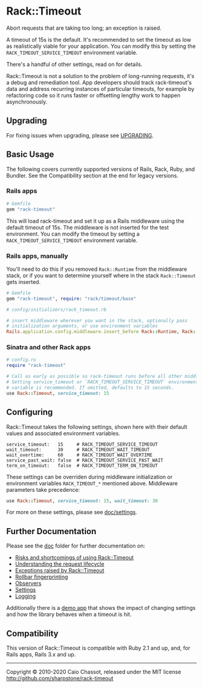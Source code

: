 Rack::Timeout
=============

Abort requests that are taking too long; an exception is raised.

A timeout of 15s is the default. It's recommended to set the timeout as
low as realistically viable for your application. You can modify this by
setting the `RACK_TIMEOUT_SERVICE_TIMEOUT` environment variable.

There's a handful of other settings, read on for details.

Rack::Timeout is not a solution to the problem of long-running requests,
it's a debug and remediation tool. App developers should track
rack-timeout's data and address recurring instances of particular
timeouts, for example by refactoring code so it runs faster or
offsetting lengthy work to happen asynchronously.

Upgrading
---------

For fixing issues when upgrading, please see [UPGRADING](UPGRADING.md).

Basic Usage
-----------

The following covers currently supported versions of Rails, Rack, Ruby,
and Bundler. See the Compatibility section at the end for legacy
versions.

### Rails apps

```ruby
# Gemfile
gem "rack-timeout"
```

This will load rack-timeout and set it up as a Rails middleware using
the default timeout of 15s. The middleware is not inserted for the test
environment. You can modify the timeout by setting a
`RACK_TIMEOUT_SERVICE_TIMEOUT` environment variable.

### Rails apps, manually

You'll need to do this if you removed `Rack::Runtime` from the
middleware stack, or if you want to determine yourself where in the
stack `Rack::Timeout` gets inserted.

```ruby
# Gemfile
gem "rack-timeout", require: "rack/timeout/base"
```

```ruby
# config/initializers/rack_timeout.rb

# insert middleware wherever you want in the stack, optionally pass
# initialization arguments, or use environment variables
Rails.application.config.middleware.insert_before Rack::Runtime, Rack::Timeout, service_timeout: 15
```

### Sinatra and other Rack apps

```ruby
# config.ru
require "rack-timeout"

# Call as early as possible so rack-timeout runs before all other middleware.
# Setting service_timeout or `RACK_TIMEOUT_SERVICE_TIMEOUT` environment
# variable is recommended. If omitted, defaults to 15 seconds.
use Rack::Timeout, service_timeout: 15
```

Configuring
-----------

Rack::Timeout takes the following settings, shown here with their
default values and associated environment variables.

```
service_timeout:   15     # RACK_TIMEOUT_SERVICE_TIMEOUT
wait_timeout:      30     # RACK_TIMEOUT_WAIT_TIMEOUT
wait_overtime:     60     # RACK_TIMEOUT_WAIT_OVERTIME
service_past_wait: false  # RACK_TIMEOUT_SERVICE_PAST_WAIT
term_on_timeout:   false  # RACK_TIMEOUT_TERM_ON_TIMEOUT
```

These settings can be overriden during middleware initialization or
environment variables `RACK_TIMEOUT_*` mentioned above. Middleware
parameters take precedence:

```ruby
use Rack::Timeout, service_timeout: 15, wait_timeout: 30
```

For more on these settings, please see [doc/settings](doc/settings.md).

Further Documentation
---------------------

Please see the [doc](doc) folder for further documentation on:

* [Risks and shortcomings of using Rack::Timeout](doc/risks.md)
* [Understanding the request lifecycle](doc/request-lifecycle.md)
* [Exceptions raised by Rack::Timeout](doc/exceptions.md)
* [Rollbar fingerprinting](doc/rollbar.md)
* [Observers](doc/observers.md)
* [Settings](doc/settings.md)
* [Logging](doc/logging.md)

Additionally there is a [demo app](https://github.com/zombocom/rack_timeout_demos) that shows the impact of changing settings and how the library behaves when a timeout is hit.

Compatibility
-------------

This version of Rack::Timeout is compatible with Ruby 2.1 and up, and,
for Rails apps, Rails 3.x and up.


---
Copyright © 2010-2020 Caio Chassot, released under the MIT license
<http://github.com/sharpstone/rack-timeout>
